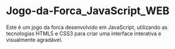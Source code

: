 # Jogo-da-Forca_JavaScript_WEB
Este é um jogo da forca desenvolvido em JavaScript, utilizando as tecnologias HTML5 e CSS3 para criar uma interface interativa e visualmente agradável.
